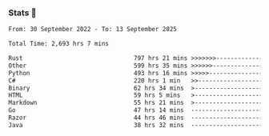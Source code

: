 ### Stats 👋
<!--START_SECTION:waka-->

```txt
From: 30 September 2022 - To: 13 September 2025

Total Time: 2,693 hrs 7 mins

Rust                               797 hrs 21 mins >>>>>>>------------------   29.61 %
Other                              599 hrs 35 mins >>>>>>-------------------   22.26 %
Python                             493 hrs 16 mins >>>>>--------------------   18.32 %
C#                                 220 hrs 1 min   >>-----------------------   08.17 %
Binary                             62 hrs 34 mins  >------------------------   02.32 %
HTML                               59 hrs 5 mins   >------------------------   02.19 %
Markdown                           55 hrs 21 mins  >------------------------   02.06 %
Go                                 47 hrs 14 mins  -------------------------   01.75 %
Razor                              44 hrs 46 mins  -------------------------   01.66 %
Java                               38 hrs 32 mins  -------------------------   01.43 %
```

<!--END_SECTION:waka-->

<!--
**buhaytza2005/buhaytza2005** is a ✨ _special_ ✨ repository because its `README.md` (this file) appears on your GitHub profile.

Here are some ideas to get you started:

- 🔭 I’m currently working on ...
- 🌱 I’m currently learning ...
- 👯 I’m looking to collaborate on ...
- 🤔 I’m looking for help with ...
- 💬 Ask me about ...
- 📫 How to reach me: ...
- 😄 Pronouns: ...
- ⚡ Fun fact: ...
-->


